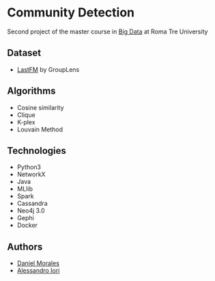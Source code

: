 # Community Detection
Second project of the master course in [Big Data](http://torlone.dia.uniroma3.it/bigdata/) at Roma Tre University

## Dataset 
- [LastFM](https://grouplens.org/datasets/hetrec-2011/) by GroupLens

## Algorithms
- Cosine similarity
- Clique
- K-plex
- Louvain Method

## Technologies
- Python3
- NetworkX
- Java
- MLlib
- Spark
- Cassandra
- Neo4j 3.0
- Gephi
- Docker

## Authors
- [Daniel Morales](https://github.com/DanielMorales9)
- [Alessandro Iori](https://github.com/alessandroiori)
